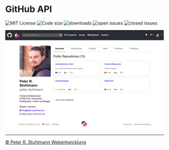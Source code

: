 # GitHub API

![MIT License](https://img.shields.io/github/license/peter-stuhlmann/GitHub-API.svg) ![Code size](https://img.shields.io/github/languages/code-size/peter-stuhlmann/GitHub-API.svg) ![downloads](https://img.shields.io/github/downloads/peter-stuhlmann/GitHub-API/total.svg) ![open issues](https://img.shields.io/github/issues/peter-stuhlmann/GitHub-API.svg) ![closed issues](https://img.shields.io/github/issues-closed/peter-stuhlmann/GitHub-API.svg)

![GitHub API Screenshot](assets/img/screenshot.png)

---

[&copy; Peter R. Stuhlmann Webentwicklung](https://peter-stuhlmann-webentwicklung.de)